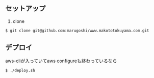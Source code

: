 ## セットアップ

1. clone
```
$ git clone git@github.com:marugoshi/www.makototokuyama.com.git
```

## デプロイ

aws-cliが入っていてaws configureも終わっているなら
```
$ ./deploy.sh
```
